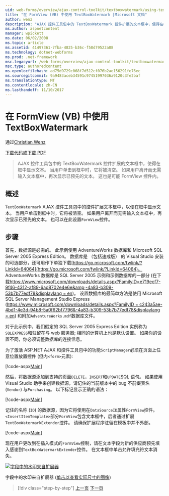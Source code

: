 ```yaml
---
uid: web-forms/overview/ajax-control-toolkit/textboxwatermark/using-textboxwatermark-in-a-formview-vb
title: "在 FormView (VB) 中使用 TextBoxWatermark |Microsoft 文档"
author: wenz
description: "AJAX 控件工具包中的 TextBoxWatermark 控件扩展的文本框中，使得在框中显示文本。 当用户单击到框中，它我..."
ms.author: aspnetcontent
manager: wpickett
ms.date: 06/02/2008
ms.topic: article
ms.assetid: 41497361-7fba-4825-b36c-f58d79522a88
ms.technology: dotnet-webforms
ms.prod: .net-framework
msc.legacyurl: /web-forms/overview/ajax-control-toolkit/textboxwatermark/using-textboxwatermark-in-a-formview-vb
msc.type: authoredcontent
ms.openlocfilehash: ad75d9729c068f7d512cf076b2ae156291fe76ec
ms.sourcegitcommit: 9a9483aceb34591c97451997036a9120c3fe2baf
ms.translationtype: MT
ms.contentlocale: zh-CN
ms.lasthandoff: 11/10/2017
---
```

<a name="using-textboxwatermark-in-a-formview-vb"></a>在 FormView (VB) 中使用 TextBoxWatermark
====================
通过[Christian Wenz](https://github.com/wenz)

[下载代码](http://download.microsoft.com/download/9/3/f/93f8daea-bebd-4821-833b-95205389c7d0/TextBoxWatermark1.vb.zip)或[下载 PDF](http://download.microsoft.com/download/b/6/a/b6ae89ee-df69-4c87-9bfb-ad1eb2b23373/textboxwatermark1VB.pdf)

> AJAX 控件工具包中的 TextBoxWatermark 控件扩展的文本框中，使得在框中显示文本。 当用户单击到框中时，它将被清空。 如果用户离开而无需输入文本框中，再次显示已预先的文本。 这也是可能 FormView 控件内。


## <a name="overview"></a>概述

`TextBoxWatermark` AJAX 控件工具包中的控件扩展文本框中，以便在框中显示文本。 当用户单击到框中时，它将被清空。 如果用户离开而无需输入文本框中，再次显示已预先的文本。 也可以在此设置`FormView`控件。

## <a name="steps"></a>步骤

首先，数据源是必需的。 此示例使用 AdventureWorks 数据库和 Microsoft SQL Server 2005 Express Edition。 数据库是 （包括速成版） 的 Visual Studio 安装的可选部分，还可用作下单独下载[https://go.microsoft.com/fwlink/?LinkId=64064](https://go.microsoft.com/fwlink/?LinkId=64064)。 AdventureWorks 数据库是 SQL Server 2005 示例和示例数据库的一部分 (在下载[https://www.microsoft.com/downloads/details.aspx?FamilyID=e719ecf7-9f46-4312-af89-6ad8702e4e6e&amp;-4a83-b309-53b7b77edf78&displaylang = en](https://www.microsoft.com/downloads/details.aspx?FamilyID=e719ecf7-9f46-4312-af89-6ad8702e4e6e&amp;DisplayLang=en))。 设置数据库的最简单方法是使用 Microsoft SQL Server Management Studio Express ([https://www.microsoft.com/downloads/details.aspx?FamilyID = c243a5ae-4bd1-4e3d-94b8-5a0f62bf7796&amp;-4a83-b309-53b7b77edf78&displaylang = en](https://www.microsoft.com/downloads/details.aspx?FamilyID=c243a5ae-4bd1-4e3d-94b8-5a0f62bf7796&amp;DisplayLang=en)) 和附加`AdventureWorks.mdf`数据库文件。

对于此示例中，我们假定的 SQL Server 2005 Express Edition 实例称为`SQLEXPRESS`和驻留在与 web 服务器; 相同的计算机上也是默认设置。 如果你的设置不同，你必须调整数据库的连接信息。

为了激活 ASP.NET AJAX 和控件工具包中的功能`ScriptManager`必须在页面上任意位置放置控件 (但内`<form>`元素):

[!code-aspx[Main](using-textboxwatermark-in-a-formview-vb/samples/sample1.aspx)]

然后，将数据源添加到支持的页面`DELETE`，`INSERT`和`UPDATE`SQL 语句。 如果使用 Visual Studio 助手来创建数据源，请记住的当前版本中的 bug 不前缀表名 (`Vendor`) 与`Purchasing`。 以下标记显示正确的语法：

[!code-aspx[Main](using-textboxwatermark-in-a-formview-vb/samples/sample2.aspx)]

记住的名称 (`ID`) 的数据源，因为它将使用在`DataSourceID`属性`FormView`控件。 `<InsertItemTemplate>`部分`FormView`包含文本框中，后者通过扩展`TextBoxWatermarkExtender`控件。 请确保扩展程序驻留在模板中并不外部。

[!code-aspx[Main](using-textboxwatermark-in-a-formview-vb/samples/sample3.aspx)]

现在用户更改到在插入模式的`FormView`控制，请在文本字段为新的供应商预先填入感谢到`TextBoxWatermarkExtender`控件。 在文本框中单击允许填充符文本消失。


[![字段中的水印来自扩展器](using-textboxwatermark-in-a-formview-vb/_static/image2.png)](using-textboxwatermark-in-a-formview-vb/_static/image1.png)

字段中的水印来自扩展器 ([单击以查看实际尺寸的图像](using-textboxwatermark-in-a-formview-vb/_static/image3.png))

>[!div class="step-by-step"]
[上一页](using-textboxwatermark-with-validation-controls-cs.md)
[下一页](using-textboxwatermark-with-validation-controls-vb.md)
